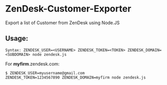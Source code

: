 # ZenDesk-Customer-Exporter
Export a list of Customer from ZenDesk using Node.JS

## Usage:

```
Syntax: ZENDESK_USER=<USERNAME> ZENDESK_TOKEN=<TOKEN> ZENDESK_DOMAIN=<SUBDOMAIN> node zendesk.js
```

For **myfirm**.zendesk.com:

```
$ ZENDESK_USER=myusername@gmail.com ZENDESK_TOKEN=1234567890 ZENDESK_DOMAIN=myfirm node zendesk.js
```
